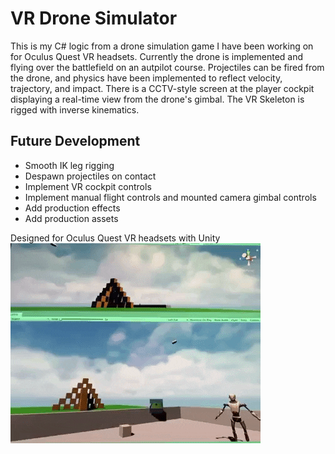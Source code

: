 # VR Drone Simulator
This is my C# logic from a drone simulation game I have been working on for Oculus Quest VR headsets. Currently the drone is implemented and flying over the battlefield on an autpilot course. Projectiles can be fired from the drone, and physics have been implemented to reflect velocity, trajectory, and impact. There is a CCTV-style screen at the player cockpit displaying a real-time view from the drone's gimbal. The VR Skeleton is rigged with inverse kinematics.

## Future Development
- Smooth IK leg rigging
- Despawn projectiles on contact
- Implement VR cockpit controls
- Implement manual flight controls and mounted camera gimbal controls
- Add production effects
- Add production assets



Designed for Oculus Quest VR headsets with Unity
![Drone Game Video](demo.gif)
